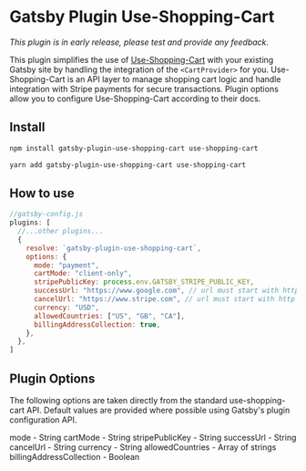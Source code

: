 # Gatsby Plugin Use-Shopping-Cart

_This plugin is in early release, please test and provide any feedback._

This plugin simplifies the use of [Use-Shopping-Cart](https://useshoppingcart.com/) with your existing Gatsby site by handling the integration of the `<CartProvider>` for you. Use-Shopping-Cart is an API layer to manage shopping cart logic and handle integration with Stripe payments for secure transactions. Plugin options allow you to configure Use-Shopping-Cart according to their docs.

## Install

```sh
npm install gatsby-plugin-use-shopping-cart use-shopping-cart
```

```sh
yarn add gatsby-plugin-use-shopping-cart use-shopping-cart
```

## How to use

```js
//gatsby-config.js
plugins: [
  //...other plugins...
  {
    resolve: `gatsby-plugin-use-shopping-cart`,
    options: {
      mode: "payment",
      cartMode: "client-only",
      stripePublicKey: process.env.GATSBY_STRIPE_PUBLIC_KEY,
      successUrl: "https://www.google.com", // url must start with http or https
      cancelUrl: "https://www.stripe.com", // url must start with http or https
      currency: "USD",
      allowedCountries: ["US", "GB", "CA"],
      billingAddressCollection: true,
    },
  },
]
```

## Plugin Options

The following options are taken directly from the standard use-shopping-cart API. Default values are provided where possible using Gatsby's plugin configuration API.

mode - String
cartMode - String
stripePublicKey - String
successUrl - String
cancelUrl - String
currency - String
allowedCountries - Array of strings
billingAddressCollection - Boolean
